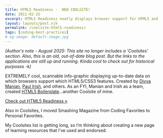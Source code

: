 ```yaml
---
title: HTML5 Readiness -  NEW COOLSITE!
date: 2011-02-25
excerpt: HTML5 Readiness neatly displays browser support for HTML5 and CSS3
layout: layouts/post.njk
permalink: /coolsite-html5-readiness/
tags: [coding-best-practices]
# og-image: default-image.jpg
---
```

<em>(Author's note - August 2025: This site no longer includes a 'Coolsites' section. Also, this is an old, out-of-date blog post. But the links to the applications are still up and running.  Kinda cool to check out for historical purposes -k)</em>

EXTREMELY cool, scannable info-graphic displaying up-to-date data on which browsers support which HTML5/CSS3 features. Created by [Divya Manian][1], [Paul Irish][2], and others. As an FYI, Manian and Irish as a team, created [HTML5 Boilerplate][3]…another Coolsite of mine.

 [1]: http://nimbu.in/
 [2]: http://paulirish.com/
 [3]: http://html5boilerplate.com/

[Check out HTML5 Readiness »][4]

 [4]: http://html5readiness.com/

Also in Coolsites, I moved Smashing Magazine from Coding Favorites to Personal Favorites.

My Coolsites list is getting long, so I’m thinking about creating a new page of learning resources that I’ve used and endorsed.